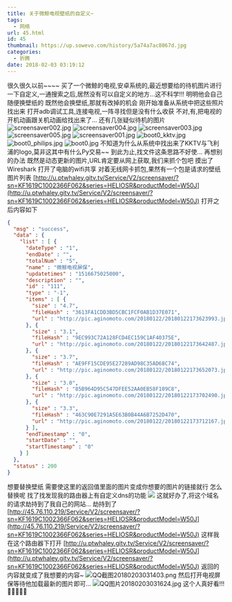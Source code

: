 ```yaml
---
title: 关于微鲸电视壁纸的自定义~
tags:
  - 网络
url: 45.html
id: 45
thumbnail: https://up.sowevo.com/history/5a74a7ac8067d.jpg
categories:
  - 折腾
date: 2018-02-03 03:19:12
---
```


很久很久以前\~\~\~\~
买了一个微鲸的电视,安卓系统的,最近想要给的待机图片进行一下自定义,一通搜索之后,居然没有可以自定义的地方...这不科学!!!
明明他会自己随便换壁纸的 既然他会换壁纸,那就有改掉的机会
刚开始准备从系统中把这些照片找出来 打开adb调试工具,连接电视,一阵寻找但是没有什么收获 不对,有,把电视的开机动画跟关机动画给找出来了... 还有几张疑似待机的图片 
![screensaver002.jpg](https://up.sowevo.com/history/5a74a7a8b9ee5.jpg "screensaver002.jpg") 
![screensaver004.jpg](https://up.sowevo.com/history/5a74a7ab5ce14.jpg "screensaver004.jpg") 
![screensaver003.jpg](https://up.sowevo.com/history/5a74a7ac8067d.jpg "screensaver003.jpg") 
![screensaver005.jpg](https://up.sowevo.com/history/5a74a7b05d6c2.jpg "screensaver005.jpg")
![screensaver001.jpg](https://up.sowevo.com/history/5a74a7b0c41a7.jpg "screensaver001.jpg")
![boot0_kktv.jpg](https://up.sowevo.com/history/5a74a78a37ba5.jpg "boot0_kktv.jpg") 
![boot0_philips.jpg](https://up.sowevo.com/history/5a74a78a55c18.jpg "boot0_philips.jpg")
![boot0.jpg](https://up.sowevo.com/history/5a74a78ad02f7.jpg "boot0.jpg") 
不知道为什么从系统中找出来了KKTV与飞利浦的logo,莫非这其中有什么Py交易~~ 到此为止,找文件这条思路不好使... 再想别的办法 既然是动态更新的图片,URL肯定要从网上获取,我们来抓个包吧 摸出了 Wireshark 打开了电脑的wifi共享 对着无线网卡抓包,果然有一个包是请求的壁纸图片列表 [http://u.ptwhaley.gitv.tv/Service/V2/screensaver/?sn=KF1619C1002366F062&series=HELIOSR&productModel=W50J](http://u.ptwhaley.gitv.tv/Service/V2/screensaver/?sn=KF1619C1002366F062&series=HELIOSR&productModel=W50J) 
打开之后内容如下

```json
{
  "msg" : "success",
  "data" : {
    "list" : [ {
      "dateType" : "1",
      "endDate" : "",
      "totalNum" : "5",
      "name" : "微鲸电视屏保",
      "updatetimes" : "1516675025000",
      "description" : "",
      "id" : "111",
      "type" : "-1",
      "items" : [ {
        "size" : "4.7",
        "fileHash" : "3613FA1CDD3BD5CBC1FCF0AB1D37E071",
        "url" : "http://pic.aginomoto.com/20180122/20180122173623993.jpg"
      }, {
        "size" : "3.1",
        "fileHash" : "9EC993C72A128FCD4EC159C1AF40375E",
        "url" : "http://pic.aginomoto.com/20180122/20180122173642487.jpg"
      }, {
        "size" : "3.7",
        "fileHash" : "AE9FF15CDE95E27289AD98C35AD68C74",
        "url" : "http://pic.aginomoto.com/20180122/20180122173652073.jpg"
      }, {
        "size" : "3.0",
        "fileHash" : "85B964D95C547DFEE52AA0EB58F109C8",
        "url" : "http://pic.aginomoto.com/20180122/20180122173702490.jpg"
      }, {
        "size" : "3.3",
        "fileHash" : "463C90E7291A5E63B0B44A6B7252D470",
        "url" : "http://pic.aginomoto.com/20180122/20180122173712167.jpg"
      } ],
      "endTimestamp" : "0",
      "startDate" : "",
      "startTimestamp" : "0"
    } ]
  },
  "status" : 200
}
```



想要替换壁纸 需要使这里的返回值里面的图片变成你想要的图片的链接就行 怎么替换呢 找了找发现我的路由器上有自定义dns的功能 ![](http://up.sowevo.com/history/5a74b7df9d82e.png) 这就好办了,将这个域名的请求劫持到了我自己的网站... 劫持到了[http://45.76.110.219/Service/V2/screensaver/?sn=KF1619C1002366F062&series=HELIOSR&productModel=W50J](http://45.76.110.219/Service/V2/screensaver/?sn=KF1619C1002366F062&series=HELIOSR&productModel=W50J) 
这样我在这个路由器下打开
[http://u.ptwhaley.gitv.tv/Service/V2/screensaver/?sn=KF1619C1002366F062&series=HELIOSR&productModel=W50J](http://u.ptwhaley.gitv.tv/Service/V2/screensaver/?sn=KF1619C1002366F062&series=HELIOSR&productModel=W50J) 
返回的内容就变成了我想要的内容~ ![QQ截图20180203031403.png](https://up.sowevo.com/history/5a74b8837b05a.png "QQ截图20180203031403.png") 然后打开电视屏保等待他加载最新的图片即可... ![QQ图片20180203031624.jpg](https://up.sowevo.com/history/5a74b90ea0bc3.jpg "QQ图片20180203031624.jpg") 这个人真好看!!!  
💋💋💋💋💋